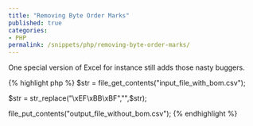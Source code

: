```yaml
---
title: "Removing Byte Order Marks"
published: true
categories:
- PHP
permalink: /snippets/php/removing-byte-order-marks/
---
```


One special version of Excel for instance still adds those nasty buggers.

{% highlight php %}
$str = file_get_contents("input_file_with_bom.csv");

$str = str_replace("\xEF\xBB\xBF","",$str);

file_put_contents("output_file_without_bom.csv");
{% endhighlight %}
